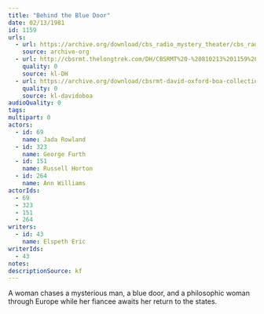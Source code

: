 ```yaml
---
title: "Behind the Blue Door"
date: 02/13/1981
id: 1159
urls: 
  - url: https://archive.org/download/cbs_radio_mystery_theater/cbs_radio_mystery_theater-1151-1200.zip/cbs_radio_mystery_theater-1151-1200%2Fcbsrmt_1159_behind_the_blue_door.mp3
    source: archive-org
  - url: http://cbsrmt.thelongtrek.com/DH/CBSRMT%20-%20810213%201159%20Behind%20the%20Blue%20Door_dh.mp3
    quality: 0
    source: kl-DH
  - url: https://archive.org/download/cbsrmt-david-oxford-boa-collection/CBSRMT-810213-1159-Behind-the-Blue-Door-(32-22)-[2007]-{BoA}.mp3
    quality: 0
    source: kl-davidoboa
audioQuality: 0
tags: 
multipart: 0
actors:  
  - id: 69
    name: Jada Rowland  
  - id: 323
    name: George Furth  
  - id: 151
    name: Russell Horton  
  - id: 264
    name: Ann Williams
actorIds:  
  - 69  
  - 323  
  - 151  
  - 264
writers:  
  - id: 43
    name: Elspeth Eric
writerIds:  
  - 43
notes: 
descriptionSource: kf
---
```

A woman chases a mysterious man, a blue door, and a philosophic woman through Europe while her fiancee awaits her return to the states.